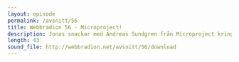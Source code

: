 ```yaml
---
layout: episode
permalink: /avsnitt/56
title: Webbradion 56 - Microproject!
description: Jonas snackar med Andreas Sundgren från Microproject kring projektet, hur man tagit fram applikationen och hur resan från idé till att man nått marknaden gått. 
length: 43
sound_file: http://webbradion.net/avsnitt/56/download
---
```



